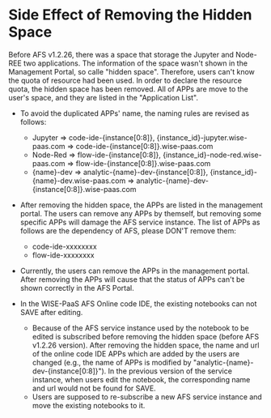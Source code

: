 # Side Effect of Removing the Hidden Space

Before AFS v1.2.26, there was a space that storage the Jupyter and Node-REE two applications. The information of the space wasn't shown in the Management Portal, so calle "hidden space". Therefore, users can't know the quota of resource had been used. In order to declare the resource quota, the hidden space has been removed. All of APPs are move to the user's space, and they are listed in the "Application List".

* To avoid the duplicated APPs' name, the naming rules are revised as follows:
    - Jupyter => code-ide-{instance[0:8]}, {instance_id}-jupyter.wise-paas.com => code-ide-{instance[0:8]}.wise-paas.com
    - Node-Red => flow-ide-{instance[0:8]}, {instance_id}-node-red.wise-paas.com => flow-ide-{instance[0:8]}.wise-paas.com
    - {name}-dev => analytic-{name}-dev-{instance[0:8]}, {instance_id}-{name}-dev.wise-paas.com => analytic-{name}-dev-{instance[0:8]}.wise-paas.com

* After removing the hidden space, the APPs are listed in the management portal. The users can remove any APPs by themself, but removing some specific APPs will damage the AFS service instance. The list of APPs as follows are the dependency of AFS, please DON'T remove them:
	- code-ide-xxxxxxxx
	- flow-ide-xxxxxxxx   

* Currently, the users can remove the APPs in the management portal. After removing the APPs will cause that the status of APPs can't be shown correctly in the AFS Portal.    

* In the WISE-PaaS AFS Online code IDE, the existing notebooks can not SAVE after editing.   
	- Because of the AFS service instance used by the notebook to be edited is subscribed before removing the hidden space (before AFS v1.2.26 version). After removing the hidden space, the name and url of the online code IDE APPs which are added by the users are changed (e.g., the name of APPs is modified by "analytic-{name}-dev-{instance[0:8]}"). In the previous version of the service instance, when users edit the notebook, the corresponding name and url would not be found for SAVE.
	- Users are supposed to re-subscribe a new AFS service instance and move the existing notebooks to it.


